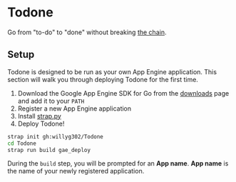 # Todone

Go from "to-do" to "done" without breaking [the chain](http://lifehacker.com/281626/jerry-seinfelds-productivity-secret).

## Setup

Todone is designed to be run as your own App Engine application. This section will walk you through deploying Todone for the first time.

1. Download the Google App Engine SDK for Go from the [downloads](https://cloud.google.com/appengine/downloads#Google_App_Engine_SDK_for_Go) page and add it to your `PATH`
2. Register a new App Engine application
3. Install [strap.py](https://github.com/willyg302/strap.py)
4. Deploy Todone!

```bash
strap init gh:willyg302/Todone
cd Todone
strap run build gae_deploy
```

During the `build` step, you will be prompted for an **App name**. **App name** is the name of your newly registered application.
